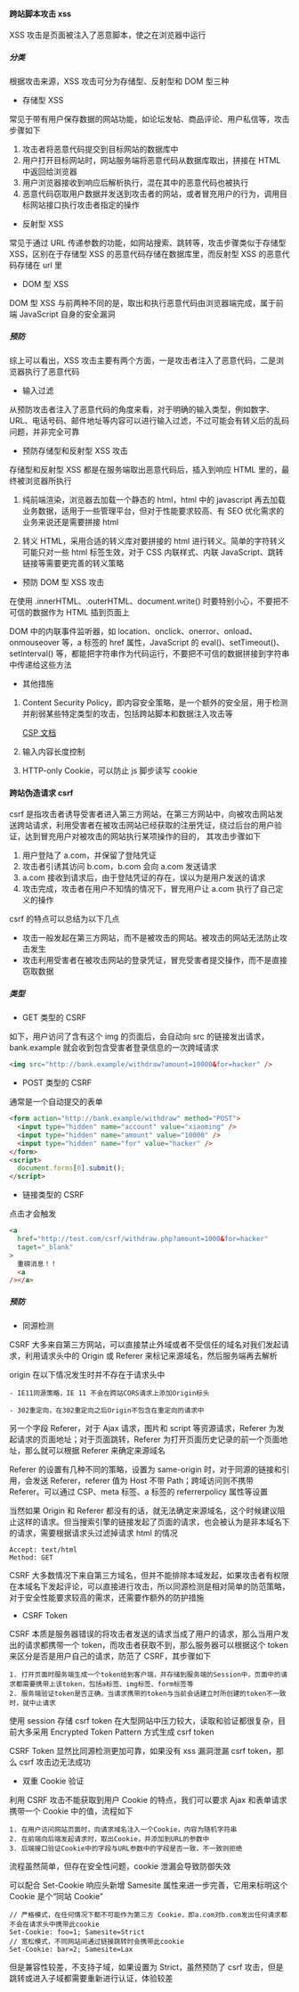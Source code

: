 #### 跨站脚本攻击 xss

XSS 攻击是页面被注入了恶意脚本，使之在浏览器中运行

##### 分类

根据攻击来源，XSS 攻击可分为存储型、反射型和 DOM 型三种

- 存储型 XSS

常见于带有用户保存数据的网站功能，如论坛发帖、商品评论、用户私信等，攻击步骤如下

1. 攻击者将恶意代码提交到目标网站的数据库中
2. 用户打开目标网站时，网站服务端将恶意代码从数据库取出，拼接在 HTML 中返回给浏览器
3. 用户浏览器接收到响应后解析执行，混在其中的恶意代码也被执行
4. 恶意代码窃取用户数据并发送到攻击者的网站，或者冒充用户的行为，调用目标网站接口执行攻击者指定的操作

- 反射型 XSS

常见于通过 URL 传递参数的功能，如网站搜索、跳转等，攻击步骤类似于存储型 XSS，区别在于存储型 XSS 的恶意代码存储在数据库里，而反射型 XSS 的恶意代码存储在 url 里

- DOM 型 XSS

DOM 型 XSS 与前两种不同的是，取出和执行恶意代码由浏览器端完成，属于前端 JavaScript 自身的安全漏洞

##### 预防

综上可以看出，XSS 攻击主要有两个方面，一是攻击者注入了恶意代码，二是浏览器执行了恶意代码

- 输入过滤

从预防攻击者注入了恶意代码的角度来看，对于明确的输入类型，例如数字、URL、电话号码、邮件地址等内容可以进行输入过滤，不过可能会有转义后的乱码问题，并非完全可靠

- 预防存储型和反射型 XSS 攻击

存储型和反射型 XSS 都是在服务端取出恶意代码后，插入到响应 HTML 里的，最终被浏览器所执行

1. 纯前端渲染，浏览器去加载一个静态的 html，html 中的 javascript 再去加载业务数据，适用于一些管理平台，但对于性能要求较高、有 SEO 优化需求的业务来说还是需要拼接 html

2. 转义 HTML，采用合适的转义库对要拼接的 html 进行转义。简单的字符转义可能只对一些 html 标签生效，对于 CSS 内联样式、内联 JavaScript、跳转链接等需要更完善的转义策略

- 预防 DOM 型 XSS 攻击

在使用 .innerHTML、.outerHTML、document.write() 时要特别小心，不要把不可信的数据作为 HTML 插到页面上

DOM 中的内联事件监听器，如 location、onclick、onerror、onload、onmouseover 等，a 标签的 href 属性，JavaScript 的 eval()、setTimeout()、setInterval() 等，都能把字符串作为代码运行，不要把不可信的数据拼接到字符串中传递给这些方法

- 其他措施

1. Content Security Policy，即内容安全策略，是一个额外的安全层，用于检测并削弱某些特定类型的攻击，包括跨站脚本和数据注入攻击等

   [CSP 文档](https://developer.mozilla.org/zh-CN/docs/Web/HTTP/CSP)

2. 输入内容长度控制

3. HTTP-only Cookie，可以防止 js 脚步读写 cookie

#### 跨站伪造请求 csrf

csrf 是指攻击者诱导受害者进入第三方网站，在第三方网站中，向被攻击网站发送跨站请求，利用受害者在被攻击网站已经获取的注册凭证，绕过后台的用户验证，达到冒充用户对被攻击的网站执行某项操作的目的， 其攻击步骤如下

1. 用户登陆了 a.com，并保留了登陆凭证
2. 攻击者引诱其访问 b.com，b.com 会向 a.com 发送请求
3. a.com 接收到请求后，由于登陆凭证的存在，误以为是用户发送的请求
4. 攻击完成，攻击者在用户不知情的情况下，冒充用户让 a.com 执行了自己定义的操作

csrf 的特点可以总结为以下几点

- 攻击一般发起在第三方网站，而不是被攻击的网站。被攻击的网站无法防止攻击发生
- 攻击利用受害者在被攻击网站的登录凭证，冒充受害者提交操作，而不是直接窃取数据

##### 类型

- GET 类型的 CSRF

如下，用户访问了含有这个 img 的页面后，会自动向 src 的链接发出请求，bank.example 就会收到包含受害者登录信息的一次跨域请求

```html
<img src="http://bank.example/withdraw?amount=10000&for=hacker" />
```

- POST 类型的 CSRF

通常是一个自动提交的表单

```html
<form action="http://bank.example/withdraw" method="POST">
  <input type="hidden" name="account" value="xiaoming" />
  <input type="hidden" name="amount" value="10000" />
  <input type="hidden" name="for" value="hacker" />
</form>
<script>
  document.forms[0].submit();
</script>
```

- 链接类型的 CSRF

点击才会触发

```html
<a
  href="http://test.com/csrf/withdraw.php?amount=1000&for=hacker"
  taget="_blank"
>
  重磅消息！！
  <a
/></a>
```

##### 预防

- 同源检测

CSRF 大多来自第三方网站，可以直接禁止外域或者不受信任的域名对我们发起请求，利用请求头中的 Origin 或 Referer 来标记来源域名，然后服务端再去解析

origin 在以下情况发生时并不存在于请求头中

    - IE11同源策略，IE 11 不会在跨站CORS请求上添加Origin标头

    - 302重定向，在302重定向之后Origin不包含在重定向的请求中

另一个字段 Referer，对于 Ajax 请求，图片和 script 等资源请求，Referer 为发起请求的页面地址；对于页面跳转，Referer 为打开页面历史记录的前一个页面地址，那么就可以根据 Referer 来确定来源域名

Referer 的设置有几种不同的策略，设置为 same-origin 时，对于同源的链接和引用，会发送 Referer，referer 值为 Host 不带 Path；跨域访问则不携带 Referer。可以通过 CSP、meta 标签、a 标签的 referrerpolicy 属性等设置

当然如果 Origin 和 Referer 都没有的话，就无法确定来源域名，这个时候建议阻止这样的请求。但当搜索引擎的链接发起了页面的请求，也会被认为是非本域名下的请求，需要根据请求头过滤掉请求 html 的情况

```
Accept: text/html
Method: GET
```

CSRF 大多数情况下来自第三方域名，但并不能排除本域发起，如果攻击者有权限在本域名下发起评论，可以直接进行攻击，所以同源检测是相对简单的防范策略，对于安全性能要求较高的需求，还需要作额外的防护措施

- CSRF Token

CSRF 本质是服务器错误的将攻击者发送的请求当成了用户的请求，那么当用户发出的请求都携带一个 token，而攻击者获取不到，那么服务器可以根据这个 token 来区分是否是用户自己的请求，防范了 CSRF，其步骤如下

    1. 打开页面时服务端生成一个token给到客户端，并存储到服务端的Session中，页面中的请求都需要携带上该token，包括a标签、img标签、form标签等
    2. 服务端验证token是否正确，当请求携带的token与当前会话建立时所创建的token不一致时，就中止请求

使用 session 存储 csrf token 在大型网站中压力较大，读取和验证都很复杂，目前大多采用 Encrypted Token Pattern 方式生成 csrf token

CSRF Token 显然比同源检测更加可靠，如果没有 xss 漏洞泄漏 csrf token，那么 csrf 攻击边无法成功

- 双重 Cookie 验证

利用 CSRF 攻击不能获取到用户 Cookie 的特点，我们可以要求 Ajax 和表单请求携带一个 Cookie 中的值，流程如下

    1. 在用户访问网站页面时，向请求域名注入一个Cookie，内容为随机字符串
    2. 在前端向后端发起请求时，取出Cookie，并添加到URL的参数中
    3. 后端接口验证Cookie中的字段与URL参数中的字段是否一致，不一致则拒绝

流程虽然简单，但存在安全性问题，cookie 泄漏会导致防御失效

可以配合 Set-Cookie 响应头新增 Samesite 属性来进一步完善，它用来标明这个 Cookie 是个“同站 Cookie”

```
// 严格模式，在任何情况下都不可能作为第三方 Cookie，即a.com对b.com发出任何请求都不会在请求头中携带此cookie
Set-Cookie: foo=1; Samesite=Strict
// 宽松模式，不同网站间通过链接跳转时会携带此cookie
Set-Cookie: bar=2; Samesite=Lax
```

但是兼容性较差，不支持子域，如果设置为 Strict，虽然预防了 csrf 攻击，但是跳转或进入子域都需要重新进行认证，体验较差
